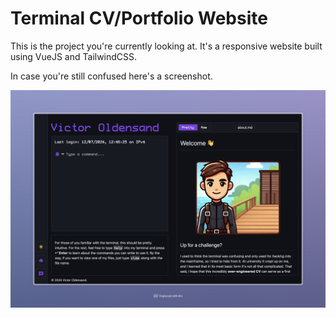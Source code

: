 # Terminal CV/Portfolio Website

This is the project you're currently looking at. It's a responsive website built using VueJS and TailwindCSS.

In case you're still confused here's a screenshot.

![Terminal CV Screenshot](assets/terminal-cv-screenshot.jpeg)
